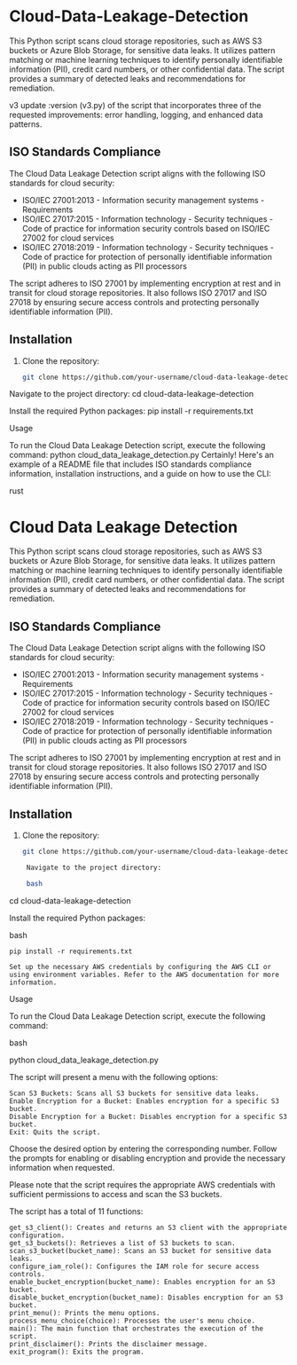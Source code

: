 # Cloud-Data-Leakage-Detection


This Python script scans cloud storage repositories, such as AWS S3 buckets or Azure Blob Storage, for sensitive data leaks. It utilizes pattern matching or machine learning techniques to identify personally identifiable information (PII), credit card numbers, or other confidential data. The script provides a summary of detected leaks and recommendations for remediation.

v3 update :version (v3.py) of the script that incorporates three of the requested improvements: error handling, logging, and enhanced data patterns. 
## ISO Standards Compliance

The Cloud Data Leakage Detection script aligns with the following ISO standards for cloud security:

- ISO/IEC 27001:2013 - Information security management systems - Requirements
- ISO/IEC 27017:2015 - Information technology - Security techniques - Code of practice for information security controls based on ISO/IEC 27002 for cloud services
- ISO/IEC 27018:2019 - Information technology - Security techniques - Code of practice for protection of personally identifiable information (PII) in public clouds acting as PII processors

The script adheres to ISO 27001 by implementing encryption at rest and in transit for cloud storage repositories. It also follows ISO 27017 and ISO 27018 by ensuring secure access controls and protecting personally identifiable information (PII).

## Installation

1. Clone the repository:

   ```bash
   git clone https://github.com/your-username/cloud-data-leakage-detection.git
Navigate to the project directory:
cd cloud-data-leakage-detection

Install the required Python packages:
pip install -r requirements.txt

Usage

To run the Cloud Data Leakage Detection script, execute the following command:
python cloud_data_leakage_detection.py
Certainly! Here's an example of a README file that includes ISO standards compliance information, installation instructions, and a guide on how to use the CLI:

rust

# Cloud Data Leakage Detection

This Python script scans cloud storage repositories, such as AWS S3 buckets or Azure Blob Storage, for sensitive data leaks. It utilizes pattern matching or machine learning techniques to identify personally identifiable information (PII), credit card numbers, or other confidential data. The script provides a summary of detected leaks and recommendations for remediation.

## ISO Standards Compliance

The Cloud Data Leakage Detection script aligns with the following ISO standards for cloud security:

- ISO/IEC 27001:2013 - Information security management systems - Requirements
- ISO/IEC 27017:2015 - Information technology - Security techniques - Code of practice for information security controls based on ISO/IEC 27002 for cloud services
- ISO/IEC 27018:2019 - Information technology - Security techniques - Code of practice for protection of personally identifiable information (PII) in public clouds acting as PII processors

The script adheres to ISO 27001 by implementing encryption at rest and in transit for cloud storage repositories. It also follows ISO 27017 and ISO 27018 by ensuring secure access controls and protecting personally identifiable information (PII).

## Installation

1. Clone the repository:

   ```bash
   git clone https://github.com/your-username/cloud-data-leakage-detection.git

    Navigate to the project directory:

    bash

cd cloud-data-leakage-detection

Install the required Python packages:

bash

    pip install -r requirements.txt

    Set up the necessary AWS credentials by configuring the AWS CLI or using environment variables. Refer to the AWS documentation for more information.

Usage

To run the Cloud Data Leakage Detection script, execute the following command:

bash

python cloud_data_leakage_detection.py

The script will present a menu with the following options:

    Scan S3 Buckets: Scans all S3 buckets for sensitive data leaks.
    Enable Encryption for a Bucket: Enables encryption for a specific S3 bucket.
    Disable Encryption for a Bucket: Disables encryption for a specific S3 bucket.
    Exit: Quits the script.

Choose the desired option by entering the corresponding number. Follow the prompts for enabling or disabling encryption and provide the necessary information when requested.

Please note that the script requires the appropriate AWS credentials with sufficient permissions to access and scan the S3 buckets.


The script has a total of 11 functions:

    get_s3_client(): Creates and returns an S3 client with the appropriate configuration.
    get_s3_buckets(): Retrieves a list of S3 buckets to scan.
    scan_s3_bucket(bucket_name): Scans an S3 bucket for sensitive data leaks.
    configure_iam_role(): Configures the IAM role for secure access controls.
    enable_bucket_encryption(bucket_name): Enables encryption for an S3 bucket.
    disable_bucket_encryption(bucket_name): Disables encryption for an S3 bucket.
    print_menu(): Prints the menu options.
    process_menu_choice(choice): Processes the user's menu choice.
    main(): The main function that orchestrates the execution of the script.
    print_disclaimer(): Prints the disclaimer message.
    exit_program(): Exits the program.
